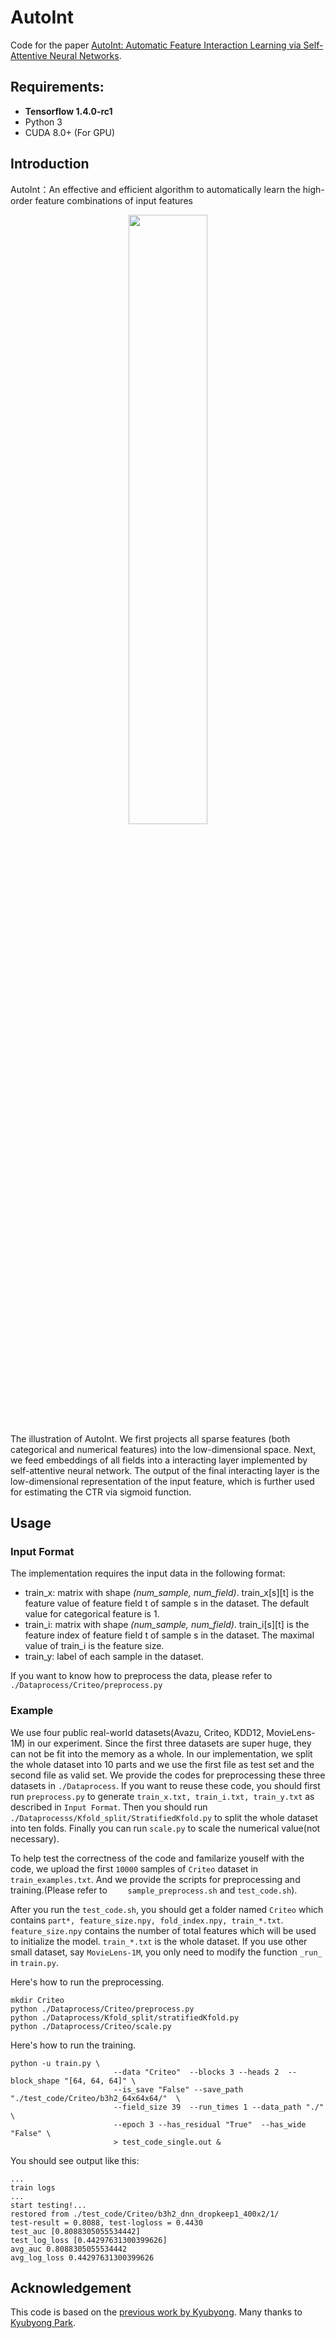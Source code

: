 # AutoInt

Code for the paper [AutoInt: Automatic Feature Interaction Learning via Self-Attentive Neural Networks](https://arxiv.org/pdf/1810.11921.pdf).

## Requirements: 
* **Tensorflow 1.4.0-rc1**
* Python 3
* CUDA 8.0+ (For GPU)

## Introduction

AutoInt：An effective and efficient algorithm to
automatically learn the high-order feature combinations of input
features

<div align=center>
  <img src="https://github.com/shichence/AutoInt/blob/master/figures/model.png" width = 50% height = 50% />
</div>
The illustration of AutoInt. We first projects all sparse features
(both categorical and numerical features) into the low-dimensional space. Next, we feed embeddings of all fields into a interacting layer implemented by self-attentive neural network. The output of the final interacting layer is the low-dimensional representation of the input feature, which is further used for estimating the CTR via sigmoid function.

## Usage
### Input Format
The implementation requires the input data in the following format:
* train_x: matrix with shape *(num_sample, num_field)*. train_x[s][t] is the feature value of feature field t of sample s in the dataset. The default value for categorical feature is 1.
* train_i: matrix with shape *(num_sample, num_field)*. train_i[s][t] is the feature index of feature field t of sample s in the dataset. The maximal value of train_i is the feature size.
* train_y: label of each sample in the dataset.

If you want to know how to preprocess the data, please refer to `./Dataprocess/Criteo/preprocess.py`

### Example
We use four public real-world datasets(Avazu, Criteo, KDD12, MovieLens-1M) in our experiment. Since the first three datasets are super huge, they can not be fit into the memory as a whole. In our implementation, we split the whole dataset into 10 parts and we use the first file as test set and the second file as valid set. We provide the codes for preprocessing these three datasets in `./Dataprocess`. If you want to reuse these code, you should first run `preprocess.py` to generate `train_x.txt, train_i.txt, train_y.txt` as described in `Input Format`. Then you should run `./Dataprocesss/Kfold_split/StratifiedKfold.py` to split the whole dataset into ten folds. Finally you can run `scale.py` to scale the numerical value(not necessary).

To help test the correctness of the code and familarize youself with the code, we upload the first `10000` samples of `Criteo` dataset in `train_examples.txt`. And we provide the scripts for preprocessing and training.(Please refer to `	sample_preprocess.sh` and `test_code.sh`). 

After you run the `test_code.sh`, you should get a folder named `Criteo` which contains `part*, feature_size.npy, fold_index.npy, train_*.txt`. `feature_size.npy` contains the number of total features which will be used to initialize the model. `train_*.txt` is the whole dataset. If you use other small dataset, say `MovieLens-1M`, you only need to modify the function `_run_` in `train.py`.

Here's how to run the preprocessing.
```
mkdir Criteo
python ./Dataprocess/Criteo/preprocess.py
python ./Dataprocess/Kfold_split/stratifiedKfold.py
python ./Dataprocess/Criteo/scale.py
```

Here's how to run the training.
```
python -u train.py \
                       --data "Criteo"  --blocks 3 --heads 2  --block_shape "[64, 64, 64]" \
                       --is_save "False" --save_path "./test_code/Criteo/b3h2_64x64x64/"  \
                       --field_size 39  --run_times 1 --data_path "./" \
                       --epoch 3 --has_residual "True"  --has_wide "False" \
                       > test_code_single.out &
```

You should see output like this:

```
...
train logs
...
start testing!...
restored from ./test_code/Criteo/b3h2_dnn_dropkeep1_400x2/1/
test-result = 0.8088, test-logloss = 0.4430
test_auc [0.8088305055534442]
test_log_loss [0.44297631300399626]
avg_auc 0.8088305055534442
avg_log_loss 0.44297631300399626
```



## Acknowledgement
This code is based on the [previous work by Kyubyong](https://github.com/Kyubyong/transformer). Many thanks to [Kyubyong Park](https://github.com/Kyubyong).
